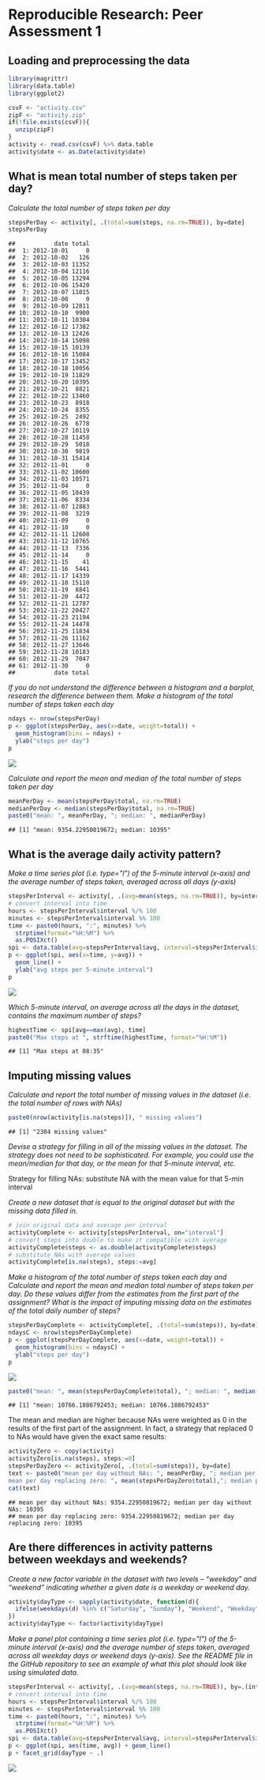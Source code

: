 # Reproducible Research: Peer Assessment 1

## Loading and preprocessing the data

```r
library(magrittr)
library(data.table)
library(ggplot2)

csvF <- "activity.csv"
zipF <- "activity.zip"
if(!file.exists(csvF)){
  unzip(zipF)
}
activity <- read.csv(csvF) %>% data.table
activity$date <- as.Date(activity$date)
```


## What is mean total number of steps taken per day?
*Calculate the total number of steps taken per day*

```r
stepsPerDay <- activity[, .(total=sum(steps, na.rm=TRUE)), by=date]
stepsPerDay
```

```
##           date total
##  1: 2012-10-01     0
##  2: 2012-10-02   126
##  3: 2012-10-03 11352
##  4: 2012-10-04 12116
##  5: 2012-10-05 13294
##  6: 2012-10-06 15420
##  7: 2012-10-07 11015
##  8: 2012-10-08     0
##  9: 2012-10-09 12811
## 10: 2012-10-10  9900
## 11: 2012-10-11 10304
## 12: 2012-10-12 17382
## 13: 2012-10-13 12426
## 14: 2012-10-14 15098
## 15: 2012-10-15 10139
## 16: 2012-10-16 15084
## 17: 2012-10-17 13452
## 18: 2012-10-18 10056
## 19: 2012-10-19 11829
## 20: 2012-10-20 10395
## 21: 2012-10-21  8821
## 22: 2012-10-22 13460
## 23: 2012-10-23  8918
## 24: 2012-10-24  8355
## 25: 2012-10-25  2492
## 26: 2012-10-26  6778
## 27: 2012-10-27 10119
## 28: 2012-10-28 11458
## 29: 2012-10-29  5018
## 30: 2012-10-30  9819
## 31: 2012-10-31 15414
## 32: 2012-11-01     0
## 33: 2012-11-02 10600
## 34: 2012-11-03 10571
## 35: 2012-11-04     0
## 36: 2012-11-05 10439
## 37: 2012-11-06  8334
## 38: 2012-11-07 12883
## 39: 2012-11-08  3219
## 40: 2012-11-09     0
## 41: 2012-11-10     0
## 42: 2012-11-11 12608
## 43: 2012-11-12 10765
## 44: 2012-11-13  7336
## 45: 2012-11-14     0
## 46: 2012-11-15    41
## 47: 2012-11-16  5441
## 48: 2012-11-17 14339
## 49: 2012-11-18 15110
## 50: 2012-11-19  8841
## 51: 2012-11-20  4472
## 52: 2012-11-21 12787
## 53: 2012-11-22 20427
## 54: 2012-11-23 21194
## 55: 2012-11-24 14478
## 56: 2012-11-25 11834
## 57: 2012-11-26 11162
## 58: 2012-11-27 13646
## 59: 2012-11-28 10183
## 60: 2012-11-29  7047
## 61: 2012-11-30     0
##           date total
```

*If you do not understand the difference between a histogram and a barplot, research the difference between them. Make a histogram of the total number of steps taken each day*

```r
ndays <- nrow(stepsPerDay)
p <- ggplot(stepsPerDay, aes(x=date, weight=total)) + 
  geom_histogram(bins = ndays) +
  ylab("steps per day")
p
```

![](PA1_template_files/figure-html/unnamed-chunk-2-1.png)<!-- -->

*Calculate and report the mean and median of the total number of steps taken per day*

```r
meanPerDay <- mean(stepsPerDay$total, na.rm=TRUE)
medianPerDay <- median(stepsPerDay$total, na.rm=TRUE)
paste0("mean: ", meanPerDay, "; median: ", medianPerDay)
```

```
## [1] "mean: 9354.22950819672; median: 10395"
```


## What is the average daily activity pattern?
*Make a time series plot (i.e. type="l") of the 5-minute interval (x-axis) and the average number of steps taken, averaged across all days (y-axis)*

```r
stepsPerInterval <- activity[, .(avg=mean(steps, na.rm=TRUE)), by=interval]
# convert interval into time
hours <- stepsPerInterval$interval %/% 100
minutes <- stepsPerInterval$interval %% 100
time <- paste0(hours, ":", minutes) %>%
  strptime(format="%H:%M") %>%
  as.POSIXct()
spi <- data.table(avg=stepsPerInterval$avg, interval=stepsPerInterval$interval, time)
p <- ggplot(spi, aes(x=time, y=avg)) + 
  geom_line() +
  ylab("avg steps per 5-minute interval")
p
```

![](PA1_template_files/figure-html/unnamed-chunk-4-1.png)<!-- -->

*Which 5-minute interval, on average across all the days in the dataset, contains the maximum number of steps?*

```r
highestTime <- spi[avg==max(avg), time]
paste0("Max steps at ", strftime(highestTime, format="%H:%M"))
```

```
## [1] "Max steps at 08:35"
```


## Imputing missing values
*Calculate and report the total number of missing values in the dataset (i.e. the total number of rows with NAs)*

```r
paste0(nrow(activity[is.na(steps)]), " missing values")
```

```
## [1] "2304 missing values"
```

*Devise a strategy for filling in all of the missing values in the dataset. The strategy does not need to be sophisticated. For example, you could use the mean/median for that day, or the mean for that 5-minute interval, etc.*

Strategy for filling NAs: substitute NA with the mean value for that 5-min interval

*Create a new dataset that is equal to the original dataset but with the missing data filled in.*

```r
# join original data and average per interval
activityComplete <- activity[stepsPerInterval, on="interval"]
# convert steps into double to make it compatible with average
activityComplete$steps <- as.double(activityComplete$steps)
# substitute NAs with average values
activityComplete[is.na(steps), steps:=avg]
```

*Make a histogram of the total number of steps taken each day and Calculate and report the mean and median total number of steps taken per day. Do these values differ from the estimates from the first part of the assignment? What is the impact of imputing missing data on the estimates of the total daily number of steps?*

```r
stepsPerDayComplete <- activityComplete[, .(total=sum(steps)), by=date]
ndaysC <- nrow(stepsPerDayComplete)
p <- ggplot(stepsPerDayComplete, aes(x=date, weight=total)) + 
  geom_histogram(bins = ndaysC) +
  ylab("steps per day")
p
```

![](PA1_template_files/figure-html/unnamed-chunk-8-1.png)<!-- -->


```r
paste0("mean: ", mean(stepsPerDayComplete$total), "; median: ", median(stepsPerDayComplete$total))
```

```
## [1] "mean: 10766.1886792453; median: 10766.1886792453"
```


The mean and median are higher because NAs were weighted as 0 in the results of the first part of the assignment. In fact, a strategy that replaced 0 to NAs would have given the exact same results:

```r
activityZero <- copy(activity)
activityZero[is.na(steps), steps:=0]
stepsPerDayZero <- activityZero[, .(total=sum(steps)), by=date]
text <- paste0("mean per day without NAs: ", meanPerDay, "; median per day without NAs: ", medianPerDay, "
mean per day replacing zero: ", mean(stepsPerDayZero$total),"; median per day replacing zero: ", median(stepsPerDayZero$total))
cat(text)
```

```
## mean per day without NAs: 9354.22950819672; median per day without NAs: 10395
## mean per day replacing zero: 9354.22950819672; median per day replacing zero: 10395
```


## Are there differences in activity patterns between weekdays and weekends?
*Create a new factor variable in the dataset with two levels – “weekday” and “weekend” indicating whether a given date is a weekday or weekend day.*

```r
activity$dayType <- sapply(activity$date, function(d){
  ifelse(weekdays(d) %in% c("Saturday", "Sunday"), "Weekend", "Weekday")
})
activity$dayType <- factor(activity$dayType)
```

*Make a panel plot containing a time series plot (i.e. type="l") of the 5-minute interval (x-axis) and the average number of steps taken, averaged across all weekday days or weekend days (y-axis). See the README file in the GitHub repository to see an example of what this plot should look like using simulated data.*

```r
stepsPerInterval <- activity[, .(avg=mean(steps, na.rm=TRUE)), by=.(interval, dayType)]
# convert interval into time
hours <- stepsPerInterval$interval %/% 100
minutes <- stepsPerInterval$interval %% 100
time <- paste0(hours, ":", minutes) %>%
  strptime(format="%H:%M") %>%
  as.POSIXct()
spi <- data.table(avg=stepsPerInterval$avg, interval=stepsPerInterval$interval, dayType=stepsPerInterval$dayType, time)
p <- ggplot(spi, aes(time, avg)) + geom_line()
p + facet_grid(dayType ~ .)
```

![](PA1_template_files/figure-html/unnamed-chunk-12-1.png)<!-- -->



